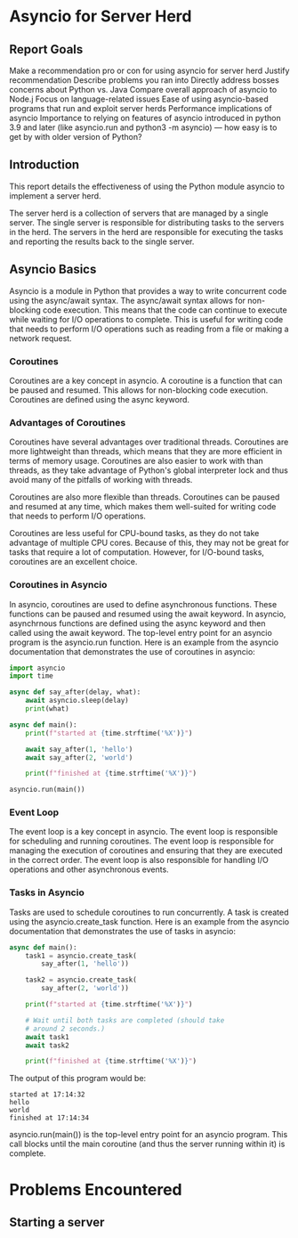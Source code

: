 # Asyncio for Server Herd

## Report Goals

Make a recommendation pro or con for using asyncio for server herd
Justify recommendation
Describe problems you ran into
Directly address bosses concerns about Python vs. Java
Compare overall approach of asyncio to Node.j
Focus on language-related issues
Ease of using asyncio-based programs that run and exploit server herds
Performance implications of asyncio
Importance to relying on features of asyncio introduced in python 3.9 and later (like asyncio.run and python3 -m asyncio) — how easy is to get by with older version of Python?

## Introduction

This report details the effectiveness of using the Python module asyncio to implement a server herd.

The server herd is a collection of servers that are managed by a single server. The single server is responsible for distributing tasks to the servers in the herd. The servers in the herd are responsible for executing the tasks and reporting the results back to the single server.

## Asyncio Basics

Asyncio is a module in Python that provides a way to write concurrent code using the async/await syntax. The async/await syntax allows for non-blocking code execution. This means that the code can continue to execute while waiting for I/O operations to complete. This is useful for writing code that needs to perform I/O operations such as reading from a file or making a network request.

### Coroutines

Coroutines are a key concept in asyncio. A coroutine is a function that can be paused and resumed. This allows for non-blocking code execution. Coroutines are defined using the async keyword.

### Advantages of Coroutines

Coroutines have several advantages over traditional threads. Coroutines are more lightweight than threads, which means that they are more efficient in terms of memory usage. Coroutines are also easier to work with than threads, as they take advantage of Python's global interpreter lock and thus avoid many of the pitfalls of working with threads.

Coroutines are also more flexible than threads. Coroutines can be paused and resumed at any time, which makes them well-suited for writing code that needs to perform I/O operations.

Coroutines are less useful for CPU-bound tasks, as they do not take advantage of multiple CPU cores. Because of this, they may not be great for tasks that require a lot of computation. However, for I/O-bound tasks, coroutines are an excellent choice.

### Coroutines in Asyncio

In asyncio, coroutines are used to define asynchronous functions. These functions can be paused and resumed using the await keyword. In asyncio, asynchrnous functions are defined using the async keyword and then called using the await keyword. The top-level entry point for an asyncio program is the asyncio.run function. Here is an example from the asyncio documentation that demonstrates the use of coroutines in asyncio:

```python
import asyncio
import time

async def say_after(delay, what):
    await asyncio.sleep(delay)
    print(what)

async def main():
    print(f"started at {time.strftime('%X')}")

    await say_after(1, 'hello')
    await say_after(2, 'world')

    print(f"finished at {time.strftime('%X')}")

asyncio.run(main())
```

### Event Loop

The event loop is a key concept in asyncio. The event loop is responsible for scheduling and running coroutines. The event loop is responsible for managing the execution of coroutines and ensuring that they are executed in the correct order. The event loop is also responsible for handling I/O operations and other asynchronous events.

### Tasks in Asyncio

Tasks are used to schedule coroutines to run concurrently. A task is created using the asyncio.create_task function. Here is an example from the asyncio documentation that demonstrates the use of tasks in asyncio:

```python
async def main():
    task1 = asyncio.create_task(
        say_after(1, 'hello'))

    task2 = asyncio.create_task(
        say_after(2, 'world'))

    print(f"started at {time.strftime('%X')}")

    # Wait until both tasks are completed (should take
    # around 2 seconds.)
    await task1
    await task2

    print(f"finished at {time.strftime('%X')}")
```

The output of this program would be:

```
started at 17:14:32
hello
world
finished at 17:14:34
```

asyncio.run(main()) is the top-level entry point for an asyncio program. This call blocks until the main coroutine (and thus the server running within it) is complete.

# Problems Encountered

## Starting a server
